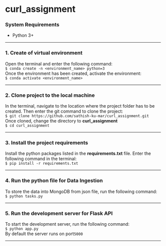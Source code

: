 # curl_assignment
### System Requirements
- Python 3+
------------
### 1. Create of virtual environment
Open the terminal and enter the following command:<br />`$ conda create -n <environment_name> python=3`<br />
Once the environment has been created, activate the environment:<br />`$ conda activate <environment_name>`

------------
### 2. Clone project to the local machine
In the terminal, navigate to the location where the project folder has to be created. Then enter the git command to clone the project:<br />`$ git clone https://github.com/sathish-ku-mar/curl_assignment.git`<br />
Once cloned, change the directory to **curl_assignment**<br />`$ cd curl_assignment`

------------
### 3. Install the project requirements
Install the python packages listed in the **requirements.txt** file.
Enter the following command in the terminal:<br />`$ pip install -r requirements.txt`

------------

### 4. Run the python file for Data Ingestion
To store the data into MongoDB from json file, run the following command:<br />`$ python tasks.py`<br />

------------

### 5. Run the development server for Flask API
To start the development server, run the following command:<br />`$ python app.py`<br />
By default the server runs on port`5000`<br />

------------
